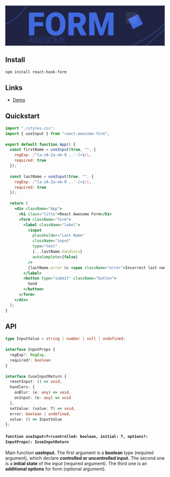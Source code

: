 <div align="center">
    <p align="center">
        <a href="https://codesandbox.io/s/react-awesome-form-controlled-ne0qc?file=/src/App.js" title="React Awesome Form">
            <img src="https://github.com/SlDo/react-awesome-form/blob/main/img.png" alt="React Awesome Form" />
        </a>
    </p>
</div>

## Install

    npm install react-hook-form

## Links

- [Demo](https://codesandbox.io/s/react-awesome-form-controlled-ne0qc?file=/src/App.js)

## Quickstart

```jsx
import "./styles.css";
import { useInput } from "react-awesome-form";

export default function App() {
  const firstName = useInput(true, "", {
    regExp: /^[a-zA-Zа-яА-Я ,.'-]+$/i,
    required: true
  });

  const lastName = useInput(true, "", {
    regExp: /^[a-zA-Zа-яА-Я ,.'-]+$/i,
    required: true
  });

  return (
    <div className="App">
      <h1 class="title">React Awesome Form</h1>
      <form className="form">
        <label className="label">
          <input
            placeholder="Last Name"
            className="input"
            type="text"
            {...lastName.handlers}
            autoComplete={false}
          />
          {lastName.error && <span className="error">Incorrect last name</span>}
        </label>
        <button type="submit" className="button">
          Send
        </button>
      </form>
    </div>
  );
}
```

## API

```typescript
type InputValue = string | number | null | undefined;

interface InputProps {
  regExp?: RegExp,
  required?: boolean
}

interface IuseInputReturn {
  resetInput: () => void, 
  handlers: {
    onBlur: (e: any) => void, 
    onInput: (e: any) => void
  }, 
  setValue: (value: T) => void, 
  error: boolean | undefined, 
  value: () => InputValue
};
```

#### `function useInput<T>(controlled: boolean, initial: T, options?: InputProps): IuseInputReturn`

Main function **useInput.** The first argument is a **boolean** type (required argument), which declare **controlled or uncontrolled input.** The second one is a **initial state** of the input (required argument). The third one is an **additional options** for form (optional argument).


